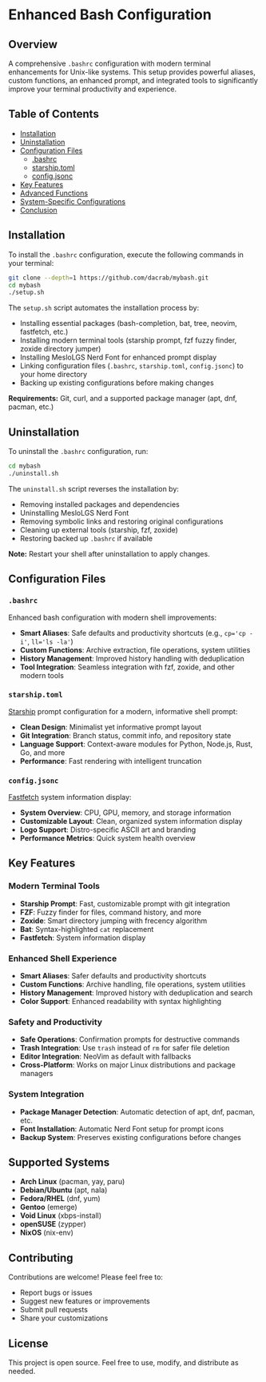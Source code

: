 # Enhanced Bash Configuration

## Overview

A comprehensive `.bashrc` configuration with modern terminal enhancements for Unix-like systems. This setup provides powerful aliases, custom functions, an enhanced prompt, and integrated tools to significantly improve your terminal productivity and experience.

## Table of Contents

- [Installation](#installation)
- [Uninstallation](#uninstallation)
- [Configuration Files](#configuration-files)
  - [.bashrc](#bashrc)
  - [starship.toml](#starshiptoml)
  - [config.jsonc](#configjsonc)
- [Key Features](#key-features)
- [Advanced Functions](#advanced-functions)
- [System-Specific Configurations](#system-specific-configurations)
- [Conclusion](#conclusion)

## Installation

To install the `.bashrc` configuration, execute the following commands in your terminal:

```sh
git clone --depth=1 https://github.com/dacrab/mybash.git
cd mybash
./setup.sh
```

The `setup.sh` script automates the installation process by:

- Installing essential packages (bash-completion, bat, tree, neovim, fastfetch, etc.)
- Installing modern terminal tools (starship prompt, fzf fuzzy finder, zoxide directory jumper)
- Installing MesloLGS Nerd Font for enhanced prompt display
- Linking configuration files (`.bashrc`, `starship.toml`, `config.jsonc`) to your home directory
- Backing up existing configurations before making changes

**Requirements:** Git, curl, and a supported package manager (apt, dnf, pacman, etc.)

## Uninstallation

To uninstall the `.bashrc` configuration, run:

```sh
cd mybash
./uninstall.sh
```

The `uninstall.sh` script reverses the installation by:

- Removing installed packages and dependencies
- Uninstalling MesloLGS Nerd Font
- Removing symbolic links and restoring original configurations
- Cleaning up external tools (starship, fzf, zoxide)
- Restoring backed up `.bashrc` if available

**Note:** Restart your shell after uninstallation to apply changes.

## Configuration Files

### `.bashrc`

Enhanced bash configuration with modern shell improvements:

- **Smart Aliases**: Safe defaults and productivity shortcuts (e.g., `cp='cp -i'`, `ll='ls -la'`)
- **Custom Functions**: Archive extraction, file operations, system utilities
- **History Management**: Improved history handling with deduplication
- **Tool Integration**: Seamless integration with fzf, zoxide, and other modern tools

### `starship.toml`

[Starship](https://starship.rs/) prompt configuration for a modern, informative shell prompt:

- **Clean Design**: Minimalist yet informative prompt layout
- **Git Integration**: Branch status, commit info, and repository state
- **Language Support**: Context-aware modules for Python, Node.js, Rust, Go, and more
- **Performance**: Fast rendering with intelligent truncation

### `config.jsonc`

[Fastfetch](https://github.com/fastfetch-cli/fastfetch) system information display:

- **System Overview**: CPU, GPU, memory, and storage information
- **Customizable Layout**: Clean, organized system information display
- **Logo Support**: Distro-specific ASCII art and branding
- **Performance Metrics**: Quick system health overview

## Key Features

### Modern Terminal Tools
- **Starship Prompt**: Fast, customizable prompt with git integration
- **FZF**: Fuzzy finder for files, command history, and more
- **Zoxide**: Smart directory jumping with frecency algorithm
- **Bat**: Syntax-highlighted `cat` replacement
- **Fastfetch**: System information display

### Enhanced Shell Experience
- **Smart Aliases**: Safer defaults and productivity shortcuts
- **Custom Functions**: Archive handling, file operations, system utilities
- **History Management**: Improved history with deduplication and search
- **Color Support**: Enhanced readability with syntax highlighting

### Safety and Productivity
- **Safe Operations**: Confirmation prompts for destructive commands
- **Trash Integration**: Use `trash` instead of `rm` for safer file deletion
- **Editor Integration**: NeoVim as default with fallbacks
- **Cross-Platform**: Works on major Linux distributions and package managers

### System Integration
- **Package Manager Detection**: Automatic detection of apt, dnf, pacman, etc.
- **Font Installation**: Automatic Nerd Font setup for prompt icons
- **Backup System**: Preserves existing configurations before changes

## Supported Systems

- **Arch Linux** (pacman, yay, paru)
- **Debian/Ubuntu** (apt, nala)
- **Fedora/RHEL** (dnf, yum)
- **Gentoo** (emerge)
- **Void Linux** (xbps-install)
- **openSUSE** (zypper)
- **NixOS** (nix-env)

## Contributing

Contributions are welcome! Please feel free to:
- Report bugs or issues
- Suggest new features or improvements
- Submit pull requests
- Share your customizations

## License

This project is open source. Feel free to use, modify, and distribute as needed.

